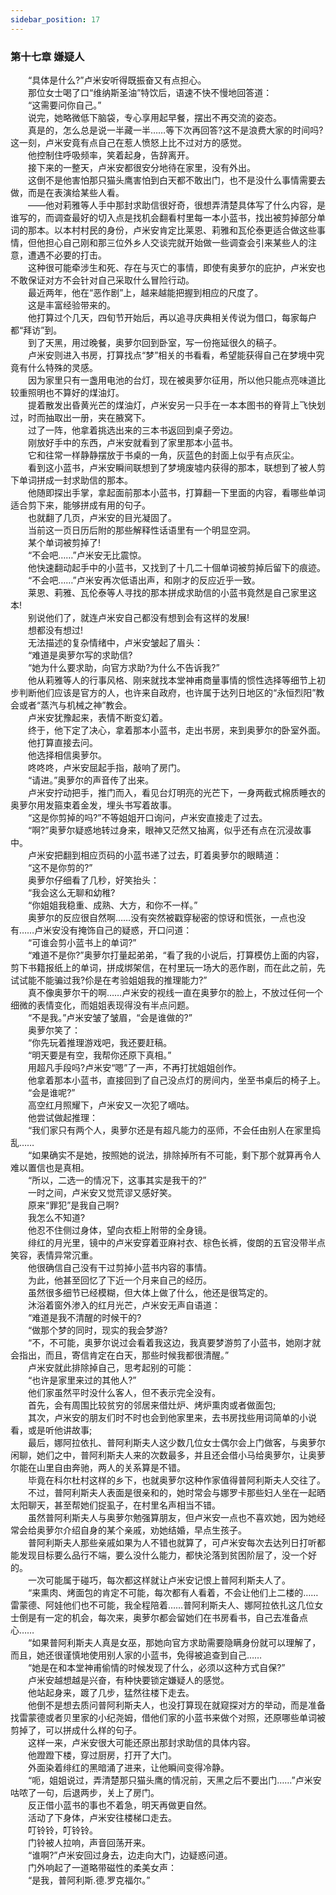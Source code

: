 ```yaml
---
sidebar_position: 17
---
```

### 第十七章 嫌疑人  


　　“具体是什么?”卢米安听得既振奋又有点担心。  
　　那位女士喝了口“维纳斯圣油”特饮后，语速不快不慢地回答道：  
　　“这需要问你自己。”  
　　说完，她略微低下脑袋，专心享用起早餐，摆出不再交流的姿态。  
　　真是的，怎么总是说一半藏一半……等下次再回答?这不是浪费大家的时间吗?这一刻，卢米安竟有点自己在惹人愤怒上比不过对方的感觉。  
　　他控制住呼吸频率，笑着起身，告辞离开。  
　　接下来的一整天，卢米安都很安分地待在家里，没有外出。  
　　这倒不是他害怕那只猫头鹰害怕到白天都不敢出门，也不是没什么事情需要去做，而是在表演给某些人看。  
　　——他对莉雅等人手中那封求助信很好奇，很想弄清楚具体写了什么内容，是谁写的，而调查最好的切入点是找机会翻看村里每一本小蓝书，找出被剪掉部分单词的那本。以本村村民的身份，卢米安肯定比莱恩、莉雅和瓦伦泰更适合做这些事情，但他担心自己刚和那三位外乡人交谈完就开始做一些调查会引来某些人的注意，遭遇不必要的打击。  
　　这种很可能牵涉生和死、存在与灭亡的事情，即使有奥萝尔的庇护，卢米安也不敢保证对方不会针对自己采取什么冒险行动。  
　　最近两年，他在“恶作剧”上，越来越能把握到相应的尺度了。  
　　这是丰富经验带来的。  
　　他打算过个几天，四旬节开始后，再以追寻庆典相关传说为借口，每家每户都“拜访”到。  
　　到了天黑，用过晚餐，奥萝尔回到卧室，写一份拖延很久的稿子。  
　　卢米安则进入书房，打算找点“梦”相关的书看看，希望能获得自己在梦境中究竟有什么特殊的灵感。  
　　因为家里只有一盏用电池的台灯，现在被奥萝尔征用，所以他只能点亮味道比较重照明也不算好的煤油灯。  
　　提着散发出昏黄光芒的煤油灯，卢米安另一只手在一本本图书的脊背上飞快划过，时而抽取出一册，夹在腋窝下。  
　　过了一阵，他拿着挑选出来的三本书返回到桌子旁边。  
　　刚放好手中的东西，卢米安就看到了家里那本小蓝书。  
　　它和往常一样静静摆放于书桌的一角，灰蓝色的封面上似乎有点灰尘。  
　　看到这小蓝书，卢米安瞬间联想到了梦境废墟内获得的那本，联想到了被人剪下单词拼成一封求助信的那本。  
　　他随即探出手掌，拿起面前那本小蓝书，打算翻一下里面的内容，看哪些单词适合剪下来，能够拼成有用的句子。  
　　也就翻了几页，卢米安的目光凝固了。  
　　当前这一页日历后附的那些解释性话语里有一个明显空洞。  
　　某个单词被剪掉了!  
　　“不会吧……”卢米安无比震惊。  
　　他快速翻动起手中的小蓝书，又找到了十几二十個单词被剪掉后留下的痕迹。  
　　“不会吧……”卢米安再次低语出声，和刚才的反应近乎一致。  
　　莱恩、莉雅、瓦伦泰等人寻找的那本拼成求助信的小蓝书竟然是自己家里这本!  
　　别说他们了，就连卢米安自己都没有想到会有这样的发展!  
　　想都没有想过!  
　　无法描述的复杂情绪中，卢米安皱起了眉头：  
　　“难道是奥萝尔写的求助信?  
　　“她为什么要求助，向官方求助?为什么不告诉我?”  
　　他从莉雅等人的行事风格、刚来就找本堂神甫商量事情的惯性选择等细节上初步判断他们应该是官方的人，也许来自政府，也许属于达列日地区的“永恒烈阳”教会或者“蒸汽与机械之神”教会。  
　　卢米安犹豫起来，表情不断变幻着。  
　　终于，他下定了决心，拿着那本小蓝书，走出书房，来到奥萝尔的卧室外面。  
　　他打算直接去问。  
　　他选择相信奥萝尔。  
　　咚咚咚，卢米安屈起手指，敲响了房门。  
　　“请进。”奥萝尔的声音传了出来。  
　　卢米安拧动把手，推门而入，看见台灯明亮的光芒下，一身两截式棉质睡衣的奥萝尔用发箍束着金发，埋头书写着故事。  
　　“这是你剪掉的吗?”不等姐姐开口询问，卢米安直接走了过去。  
　　“啊?”奥萝尔疑惑地转过身来，眼神又茫然又抽离，似乎还有点在沉浸故事中。  
　　卢米安把翻到相应页码的小蓝书递了过去，盯着奥萝尔的眼睛道：  
　　“这不是你剪的?”  
　　奥萝尔仔细看了几秒，好笑抬头：  
　　“我会这么无聊和幼稚?  
　　“你姐姐我稳重、成熟、大方，和你不一样。”  
　　奥萝尔的反应很自然啊……没有突然被戳穿秘密的惊讶和慌张，一点也没有……卢米安没有掩饰自己的疑惑，开口问道：  
　　“可谁会剪小蓝书上的单词?”  
　　“难道不是你?”奥萝尔打量起弟弟，“看了我的小说后，打算模仿上面的内容，剪下书籍报纸上的单词，拼成绑架信，在村里玩一场大的恶作剧，而在此之前，先试试能不能骗过我?伱是在考验姐姐我的推理能力?”  
　　真不像奥萝尔干的啊……卢米安的视线一直在奥萝尔的脸上，不放过任何一个细微的表情变化，而姐姐表现得没有半点问题。  
　　“不是我。”卢米安皱了皱眉，“会是谁做的?”  
　　奥萝尔笑了：  
　　“你先玩着推理游戏吧，我还要赶稿。  
　　“明天要是有空，我帮你还原下真相。”  
　　用超凡手段吗?卢米安“嗯”了一声，不再打扰姐姐创作。  
　　他拿着那本小蓝书，直接回到了自己没点灯的房间内，坐至书桌后的椅子上。  
　　“会是谁呢?”  
　　高空红月照耀下，卢米安又一次犯了嘀咕。  
　　他尝试做起推理：  
　　“我们家只有两个人，奥萝尔还是有超凡能力的巫师，不会任由别人在家里捣乱……  
　　“如果确实不是她，按照她的说法，排除掉所有不可能，剩下那个就算再令人难以置信也是真相。  
　　“所以，二选一的情况下，这事其实是我干的?”  
　　一时之间，卢米安又觉荒谬又感好笑。  
　　原来“罪犯”是我自己啊?  
　　我怎么不知道?  
　　他忍不住侧过身体，望向衣柜上附带的全身镜。  
　　绯红的月光里，镜中的卢米安穿着亚麻衬衣、棕色长裤，俊朗的五官没带半点笑容，表情异常沉重。  
　　他很确信自己没有干过剪掉小蓝书内容的事情。  
　　为此，他甚至回忆了下近一个月来自己的经历。  
　　虽然很多细节已经模糊，但大体上做了什么，他还是很笃定的。  
　　沐浴着窗外渗入的红月光芒，卢米安无声自语道：  
　　“难道是我不清醒的时候干的?  
　　“做那个梦的同时，现实的我会梦游?  
　　“不，不可能，奥萝尔说过会看着我这边，我真要梦游剪了小蓝书，她刚才就会指出，而且，寄信肯定在白天，那些时候我都很清醒。”  
　　卢米安就此排除掉自己，思考起别的可能：  
　　“也许是家里来过的其他人?”  
　　他们家虽然平时没什么客人，但不表示完全没有。  
　　首先，会有周围比较贫穷的邻居来借灶炉、烤炉熏肉或者做面包;  
　　其次，卢米安的朋友们时不时也会到他家里来，去书房找些用词简单的小说看，或是听他讲故事;  
　　最后，娜阿拉依扎、普阿利斯夫人这少数几位女士偶尔会上门做客，与奥萝尔闲聊，她们之中，普阿利斯夫人来的次数最多，并且还会借小马给奥萝尔，让奥萝尔能在山里自由奔驰，两人的关系算是不错。  
　　毕竟在科尔杜村这样的乡下，也就奥萝尔这种作家值得普阿利斯夫人交往了。  
　　不过，普阿利斯夫人表面是很亲和的，她时常会与娜罗卡那些妇人坐在一起晒太阳聊天，甚至帮她们捉虱子，在村里名声相当不错。  
　　虽然普阿利斯夫人与奥萝尔勉强算朋友，但卢米安一点也不喜欢她，因为她经常会给奥萝尔介绍自身的某个亲戚，劝她结婚，早点生孩子。  
　　普阿利斯夫人那些亲戚如果为人不错也就算了，可卢米安每次去达列日打听都能发现目标要么品行不端，要么没什么能力，都快沦落到贫困阶层了，没一个好的。  
　　一次可能属于碰巧，每次都这样就让卢米安记恨上普阿利斯夫人了。  
　　“来熏肉、烤面包的肯定不可能，每次都有人看着，不会让他们上二楼的……雷蒙德、阿娃他们也不可能，我全程陪着……普阿利斯夫人、娜阿拉依扎这几位女士倒是有一定的机会，每次来，奥萝尔都会留她们在书房看书，自己去准备点心……  
　　“如果普阿利斯夫人真是女巫，那她向官方求助需要隐瞒身份就可以理解了，而且，她还很谨慎地使用别人家的小蓝书，免得被追查到自己……  
　　“她是在和本堂神甫偷情的时候发现了什么，必须以这种方式自保?”  
　　卢米安越想越是兴奋，有种快要锁定嫌疑人的感觉。  
　　他站起身来，踱了几步，猛然往楼下走去。  
　　他倒不是想去质问普阿利斯夫人，也没打算现在就窥探对方的举动，而是准备找雷蒙德或者贝里家的小纪尧姆，借他们家的小蓝书来做个对照，还原哪些单词被剪掉了，可以拼成什么样的句子。  
　　这样一来，卢米安很大可能还原出那封求助信的具体内容。  
　　他蹬蹬下楼，穿过厨房，打开了大门。  
　　外面染着绯红的黑暗涌了进来，让他瞬间变得冷静。  
　　“呃，姐姐说过，弄清楚那只猫头鹰的情况前，天黑之后不要出门……”卢米安咕哝了一句，后退两步，关上了房门。  
　　反正借小蓝书的事也不着急，明天再做更自然。  
　　活动了下身体，卢米安往楼梯口走去。  
　　叮铃铃，叮铃铃。  
　　门铃被人拉响，声音回荡开来。  
　　“谁啊?”卢米安回过身去，边走向大门，边疑惑问道。  
　　门外响起了一道略带磁性的柔美女声：  
　　“是我，普阿利斯.德.罗克福尔。”  
